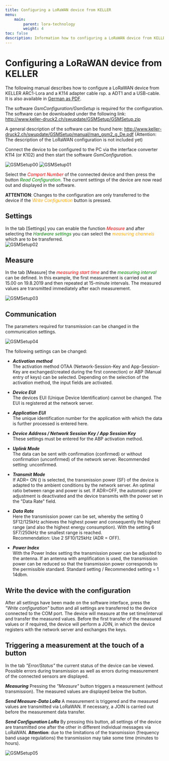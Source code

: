 ```yaml
---
title: Configuring a LoRaWAN device from KELLER
menu:
    main:
        parent: lora-technology
        weight: 4
toc: false
description: Information how to configuring a LoRaWAN device from KELLER AG
---
```


# Configuring a LoRaWAN device from KELLER

The following manual describes how to configure a LoRaWAN device from KELLER ARC1-Lora and a K114 adapter cable rsp. a ADT1 and a USB-cable. It is also available in [German as PDF](../../KELLER_LoRaWAN_Geraet_konfigurieren_V1.0.pdf).

The software *GsmConfiguration/GsmSetup* is required for the configuration. The software can be downloaded under the following link: <http://www.keller-druck2.ch/swupdate/GSMSetup/GSMSetup.zip>

A general description of the software can be found here:
<http://www.keller-druck2.ch/swupdate/GSMSetup/manual/man_gsm2_g_De.pdf>
(Attention: The description of the LoRaWAN configuration is not included yet)
  
Connect the device to be configured to the PC via the interface converter K114 (or K102) and then start the software *GsmConfiguration*.  

<img src="../../configLoRaDevice00.png" alt="GSMSetup00"/>  

<img src="../../configLoRaDevice01.png" alt="GSMSetup01"/>

Select the <span style="color:red">*Comport Number*</span> of the connected device and then press the button <span style="color:green">*Read Configuration*</span>. The current settings of the device are now read out and displayed in the software.
  
**ATTENTION**: Changes to the configuration are only transferred to the device if the <span style="color:orange">*Write Configuration*</span> button is pressed.

## Settings

In the tab [Settings] you can enable the function <span style="color:red">*Measure*</span> and after selecting the <span style="color:green">*Hardware settings*</span> you can select the <span style="color:orange">*measuring channels*</span> which are to be transferred.  
<img src="../../configLoRaDevice02.png" alt="GSMSetup02"/>  

## Measure

In the tab [Measure] the <span style="color:red">*measuring start time*</span> and the <span style="color:green">*measuring interval*</span> can be defined.
In this example, the first measurement is carried out at 15.00 on 19.8.2019 and then repeated at 15-minute intervals.
The measured values are transmitted immediately after each measurement.

<img src="../../configLoRaDevice03.png" alt="GSMSetup03"/>  

## Communication

The parameters required for transmission can be changed in the communication settings.
  
<img src="../../configLoRaDevice04.png" alt="GSMSetup04"/>

The following settings can be changed:  

- ***Activation method***  
The activation method OTAA (Network-Session-Key and App-Session-Key are exchanged/created during the first connection) or ABP (Manual entry of keys) can be selected. Depending on the selection of the activation method, the input fields are activated.  

- ***Device EUI***  
The devices EUI (Unique Device Identification) cannot be changed. The EUI is registered at the network server.  

- ***Application EUI***  
The unique identification number for the application with which the data is further processed is entered here.  

- ***Device Address / Network Session Key / App Session Key***  
These settings must be entered for the ABP activation method.  

- ***Uplink Mode***  
The data can be sent with confirmation (confirmed) or without confirmation (unconfirmed) of the network server. Recommended setting: unconfirmed.  

- ***Transmit Mode***  
If ADR= ON () is selected, the transmission power (SF) of the device is adapted to the ambient conditions by the network server. An optimal ratio between range and power is set. If ADR=OFF, the automatic power adjustment is deactivated and the device transmits with the power set in the "Data Rate" field.  

- ***Data Rate***  
Here the transmission power can be set, whereby the setting 0 SF12/125kHz achieves the highest power and consequently the highest range (and also the highest energy consumption). With the setting 6 SF7/250kHz the smallest range is reached.  
Recommendation: Use 2 SF10/125kHz (ADR = OFF).  

- ***Power Index***  
With the Power Index setting the transmission power can be adjusted to the antenna. If an antenna with amplification is used, the transmission power can be reduced so that the transmission power corresponds to the permissible standard.
Standard setting / Recommended setting = 1 14dbm.

## Write the device with the configuration

After all settings have been made on the software interface, press the *"Write configuration"* button and all settings are transferred to the device connected to the COM port.
The device will measure at the set time/interval and transfer the measured values.
Before the first transfer of the measured values or if required, the device will perform a JOIN, in which the device registers with the network server and exchanges the keys.

## Triggering a measurement at the touch of a button

In the tab *"Error/Status"* the current status of the device can be viewed. Possible errors during transmission as well as errors during measurement of the connected sensors are displayed.

***Measuring***
Pressing the *"Measure"* button triggers a measurement (without transmission). The measured values are displayed below the button.  
  
***Send Measure-Data LoRa***
A measurement is triggered and the measured values are transmitted via LoRaWAN. If necessary, a JOIN is carried out before the measurement data transfer.  

***Send Configuration LoRa***
By pressing this button, all settings of the device are transmitted one after the other in different individual messages via LoRaWAN.
**Attention**: due to the limitations of the transmission (frequency band usage regulations) the transmission may take some time (minutes to hours).

<img src="../../configLoRaDevice05.png" alt="GSMSetup05"/>